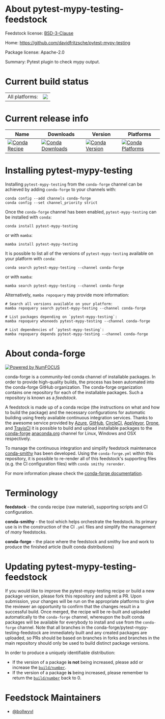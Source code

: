About pytest-mypy-testing-feedstock
===================================

Feedstock license: [BSD-3-Clause](https://github.com/conda-forge/pytest-mypy-testing-feedstock/blob/main/LICENSE.txt)

Home: https://github.com/davidfritzsche/pytest-mypy-testing

Package license: Apache-2.0

Summary: Pytest plugin to check mypy output.

Current build status
====================


<table><tr><td>All platforms:</td>
    <td>
      <a href="https://dev.azure.com/conda-forge/feedstock-builds/_build/latest?definitionId=20438&branchName=main">
        <img src="https://dev.azure.com/conda-forge/feedstock-builds/_apis/build/status/pytest-mypy-testing-feedstock?branchName=main">
      </a>
    </td>
  </tr>
</table>

Current release info
====================

| Name | Downloads | Version | Platforms |
| --- | --- | --- | --- |
| [![Conda Recipe](https://img.shields.io/badge/recipe-pytest--mypy--testing-green.svg)](https://anaconda.org/conda-forge/pytest-mypy-testing) | [![Conda Downloads](https://img.shields.io/conda/dn/conda-forge/pytest-mypy-testing.svg)](https://anaconda.org/conda-forge/pytest-mypy-testing) | [![Conda Version](https://img.shields.io/conda/vn/conda-forge/pytest-mypy-testing.svg)](https://anaconda.org/conda-forge/pytest-mypy-testing) | [![Conda Platforms](https://img.shields.io/conda/pn/conda-forge/pytest-mypy-testing.svg)](https://anaconda.org/conda-forge/pytest-mypy-testing) |

Installing pytest-mypy-testing
==============================

Installing `pytest-mypy-testing` from the `conda-forge` channel can be achieved by adding `conda-forge` to your channels with:

```
conda config --add channels conda-forge
conda config --set channel_priority strict
```

Once the `conda-forge` channel has been enabled, `pytest-mypy-testing` can be installed with `conda`:

```
conda install pytest-mypy-testing
```

or with `mamba`:

```
mamba install pytest-mypy-testing
```

It is possible to list all of the versions of `pytest-mypy-testing` available on your platform with `conda`:

```
conda search pytest-mypy-testing --channel conda-forge
```

or with `mamba`:

```
mamba search pytest-mypy-testing --channel conda-forge
```

Alternatively, `mamba repoquery` may provide more information:

```
# Search all versions available on your platform:
mamba repoquery search pytest-mypy-testing --channel conda-forge

# List packages depending on `pytest-mypy-testing`:
mamba repoquery whoneeds pytest-mypy-testing --channel conda-forge

# List dependencies of `pytest-mypy-testing`:
mamba repoquery depends pytest-mypy-testing --channel conda-forge
```


About conda-forge
=================

[![Powered by
NumFOCUS](https://img.shields.io/badge/powered%20by-NumFOCUS-orange.svg?style=flat&colorA=E1523D&colorB=007D8A)](https://numfocus.org)

conda-forge is a community-led conda channel of installable packages.
In order to provide high-quality builds, the process has been automated into the
conda-forge GitHub organization. The conda-forge organization contains one repository
for each of the installable packages. Such a repository is known as a *feedstock*.

A feedstock is made up of a conda recipe (the instructions on what and how to build
the package) and the necessary configurations for automatic building using freely
available continuous integration services. Thanks to the awesome service provided by
[Azure](https://azure.microsoft.com/en-us/services/devops/), [GitHub](https://github.com/),
[CircleCI](https://circleci.com/), [AppVeyor](https://www.appveyor.com/),
[Drone](https://cloud.drone.io/welcome), and [TravisCI](https://travis-ci.com/)
it is possible to build and upload installable packages to the
[conda-forge](https://anaconda.org/conda-forge) [anaconda.org](https://anaconda.org/)
channel for Linux, Windows and OSX respectively.

To manage the continuous integration and simplify feedstock maintenance
[conda-smithy](https://github.com/conda-forge/conda-smithy) has been developed.
Using the ``conda-forge.yml`` within this repository, it is possible to re-render all of
this feedstock's supporting files (e.g. the CI configuration files) with ``conda smithy rerender``.

For more information please check the [conda-forge documentation](https://conda-forge.org/docs/).

Terminology
===========

**feedstock** - the conda recipe (raw material), supporting scripts and CI configuration.

**conda-smithy** - the tool which helps orchestrate the feedstock.
                   Its primary use is in the construction of the CI ``.yml`` files
                   and simplify the management of *many* feedstocks.

**conda-forge** - the place where the feedstock and smithy live and work to
                  produce the finished article (built conda distributions)


Updating pytest-mypy-testing-feedstock
======================================

If you would like to improve the pytest-mypy-testing recipe or build a new
package version, please fork this repository and submit a PR. Upon submission,
your changes will be run on the appropriate platforms to give the reviewer an
opportunity to confirm that the changes result in a successful build. Once
merged, the recipe will be re-built and uploaded automatically to the
`conda-forge` channel, whereupon the built conda packages will be available for
everybody to install and use from the `conda-forge` channel.
Note that all branches in the conda-forge/pytest-mypy-testing-feedstock are
immediately built and any created packages are uploaded, so PRs should be based
on branches in forks and branches in the main repository should only be used to
build distinct package versions.

In order to produce a uniquely identifiable distribution:
 * If the version of a package **is not** being increased, please add or increase
   the [``build/number``](https://docs.conda.io/projects/conda-build/en/latest/resources/define-metadata.html#build-number-and-string).
 * If the version of a package **is** being increased, please remember to return
   the [``build/number``](https://docs.conda.io/projects/conda-build/en/latest/resources/define-metadata.html#build-number-and-string)
   back to 0.

Feedstock Maintainers
=====================

* [@bollwyvl](https://github.com/bollwyvl/)

